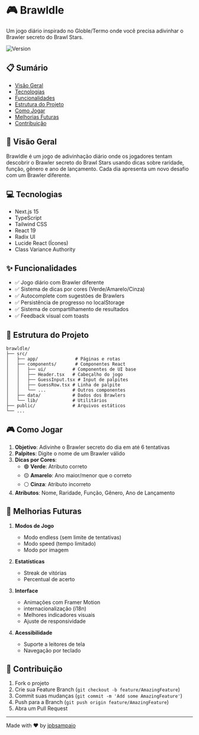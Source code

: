 # 🎮 Brawldle

Um jogo diário inspirado no Globle/Termo onde você precisa adivinhar o Brawler secreto do Brawl Stars.

![Version](https://img.shields.io/badge/version-1.0.0-green.svg)

## 📋 Sumário

- [Visão Geral](#-visão-geral)
- [Tecnologias](#-tecnologias)
- [Funcionalidades](#-funcionalidades)
- [Estrutura do Projeto](#-estrutura-do-projeto)
- [Como Jogar](#-como-jogar)
- [Melhorias Futuras](#-melhorias-futuras)
- [Contribuição](#-contribuição)

## 🎯 Visão Geral

Brawldle é um jogo de adivinhação diário onde os jogadores tentam descobrir o Brawler secreto do Brawl Stars usando dicas sobre raridade, função, gênero e ano de lançamento. Cada dia apresenta um novo desafio com um Brawler diferente.

## 💻 Tecnologias

- Next.js 15
- TypeScript
- Tailwind CSS
- React 19
- Radix UI
- Lucide React (Ícones)
- Class Variance Authority

## ✨ Funcionalidades

- ✅ Jogo diário com Brawler diferente
- ✅ Sistema de dicas por cores (Verde/Amarelo/Cinza)
- ✅ Autocomplete com sugestões de Brawlers
- ✅ Persistência de progresso no localStorage
- ✅ Sistema de compartilhamento de resultados
- ✅ Feedback visual com toasts

## 📁 Estrutura do Projeto

```
brawldle/
├── src/
│   ├── app/              # Páginas e rotas
│   ├── components/       # Componentes React
│   │   ├── ui/          # Componentes de UI base
│   │   ├── Header.tsx   # Cabeçalho do jogo
│   │   ├── GuessInput.tsx # Input de palpites
│   │   ├── GuessRow.tsx # Linha de palpite
│   │   └── ...          # Outros componentes
│   ├── data/            # Dados dos Brawlers
│   └── lib/             # Utilitários
├── public/              # Arquivos estáticos
└── ...
```

## 🎮 Como Jogar

1. **Objetivo**: Adivinhe o Brawler secreto do dia em até 6 tentativas
2. **Palpites**: Digite o nome de um Brawler válido
3. **Dicas por Cores**:
    - 🟢 **Verde**: Atributo correto
    - 🟡 **Amarelo**: Ano maior/menor que o correto
    - ⚪ **Cinza**: Atributo incorreto
4. **Atributos**: Nome, Raridade, Função, Gênero, Ano de Lançamento

## 🚀 Melhorias Futuras

1. **Modos de Jogo**
    - Modo endless (sem limite de tentativas)
    - Modo speed (tempo limitado)
    - Modo por imagem

2. **Estatísticas**
    - Streak de vitórias
    - Percentual de acerto

3. **Interface**
    - Animações com Framer Motion
    - internacionalização (i18n)
    - Melhores indicadores visuais
    - Ajuste de responsividade

4. **Acessibilidade**
    - Suporte a leitores de tela
    - Navegação por teclado

## 🤝 Contribuição

1. Fork o projeto
2. Crie sua Feature Branch (`git checkout -b feature/AmazingFeature`)
3. Commit suas mudanças (`git commit -m 'Add some AmazingFeature'`)
4. Push para a Branch (`git push origin feature/AmazingFeature`)
5. Abra um Pull Request

---

Made with ❤️ by [jpbsampaio](https://github.com/jpbsampaio)
